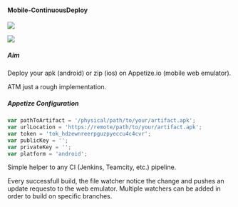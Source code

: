 #### Mobile-ContinuousDeploy

![](https://travis-ci.org/NicolaGenesin/Mobile-ContinuousDeploy.svg?branch=master)

![](http://s18.postimg.org/tf46ty0qh/Screen_Shot_2015_08_09_at_04_42_39.png)

##### Aim
Deploy your apk (android) or zip (ios) on Appetize.io (mobile web emulator).

ATM just a rough implementation.

##### Appetize Configuration

``` javascript
var pathToArtifact = '/physical/path/to/your/artifact.apk';
var urlLocation = 'https://remote/path/to/your/artifact.apk';
var token = 'tok_hdzewnreerpguzpyeccu4c4cvr';
var publicKey = '';
var privateKey = '';
var platform = 'android';
```

Simple helper to any CI (Jenkins, Teamcity, etc.) pipeline.

Every successfull build, the file watcher notice the change and pushes an update requesto to the web emulator.
Multiple watchers can be added in order to build on specific branches.
